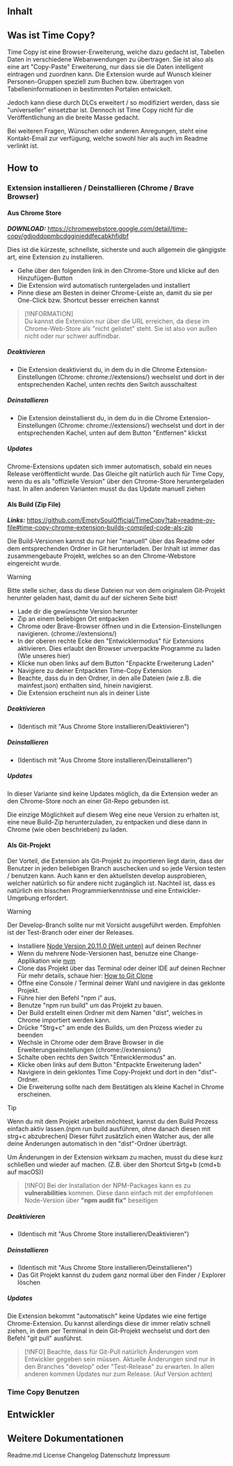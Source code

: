 
## Inhalt

## Was ist Time Copy?

Time Copy ist eine Browser-Erweiterung, welche dazu gedacht ist, Tabellen Daten
in verschiedene Webanwendungen zu übertragen.
Sie ist also als eine art "Copy-Paste" Erweiterung, nur dass sie die Daten intelligent 
eintragen und zuordnen kann.
Die Extension wurde auf Wunsch kleiner Personen-Gruppen speziell zum Buchen bzw. übertragen von Tabelleninformationen in bestimmten Portalen entwickelt.

Jedoch kann diese durch DLCs erweitert / so modifiziert werden, dass sie "universeller"
einsetzbar ist.
Dennoch ist Time Copy nicht für die Veröffentlichung an die breite Masse gedacht.

Bei weiteren Fragen, Wünschen oder anderen Anregungen, steht eine Kontakt-Email zur verfügung, welche sowohl hier als auch im Readme verlinkt ist.

## How to

### Extension installieren / Deinstallieren (Chrome / Brave Browser)

#### Aus Chrome Store

**_DOWNLOAD:_** https://chromewebstore.google.com/detail/time-copy/gdjoddopmbcdgginieddfecabkhfidbf

Dies ist die kürzeste, schnellste, sicherste und auch allgemein die gängigste art,
eine Extension zu installieren.

- Gehe über den folgenden link in den Chrome-Store und klicke auf den Hinzufügen-Button
- Die Extension wird automatisch runtergeladen und installiert
- Pinne diese am Besten in deiner Chrome-Leiste an, damit du sie per One-Click bzw. Shortcut
  besser erreichen kannst

> [!INFORMATION]  
> Du kannst die Extension nur über die URL erreichen, da diese im Chrome-Web-Store als "nicht gelistet" steht.
> Sie ist also von außen nicht oder nur schwer auffindbar.

##### Deaktivieren

- Die Extension deaktivierst du, in dem du in die Chrome Extension-Einstellungen (Chrome: chrome://extensions/) wechselst und dort in der entsprechenden Kachel, unten rechts den Switch ausschaltest

##### Deinstallieren
  
- Die Extension deinstallierst du, in dem du in die Chrome Extension-Einstellungen (Chrome: chrome://extensions/) wechselst und dort in der entsprechenden Kachel, unten auf dem Button "Entfernen" klickst

##### Updates

Chrome-Extensions updaten sich immer automatisch, sobald ein neues Release veröffentlicht wurde.
Das Gleiche gilt natürlich auch für Time Copy, wenn du es als "offizielle Version" über den Chrome-Store heruntergeladen hast.
In allen anderen Varianten musst du das Update manuell ziehen

#### Als Build (Zip File)

**_Links:_** https://github.com/EmptySoulOfficial/TimeCopy?tab=readme-ov-file#time-copy-chrome-extension-builds-compiled-code-als-zip

Die Build-Versionen kannst du nur hier "manuell" über das Readme oder dem entsprechenden Ordner in Git herunterladen.
Der Inhalt ist immer das zusammengebaute Projekt, welches so an den Chrome-Webstore eingereicht wurde.

>[!WARNING]
>Bitte stelle sicher, dass du diese Dateien nur von dem originalem Git-Projekt herunter geladen hast, damit du auf der sicheren Seite bist!
>

- Lade dir die gewünschte Version herunter
- Zip an einem beliebigen Ort entpacken
- Chrome oder Brave-Browser öffnen und in die Extension-Einstellungen navigieren.  (chrome://extensions/)
- In der oberen rechte Ecke den "Entwicklermodus" für Extensions aktivieren.
  Dies erlaubt den Browser unverpackte Programme zu laden (Wie unseres hier)
- Klicke nun oben links auf dem Button "Enpackte Erweiterung Laden"
- Navigiere zu deiner Entpackten Time-Copy Extension
- Beachte, dass du in den Ordner, in den alle Dateien (wie z.B. die mainfest.json) enthalten sind, hinein navigierst.
- Die Extension erscheint nun als in deiner Liste

##### Deaktivieren
- (Identisch mit "Aus Chrome Store installieren/Deaktivieren")

##### Deinstallieren
- (Identisch mit "Aus Chrome Store installieren/Deinstallieren")

##### Updates

In dieser Variante sind keine Updates möglich, da die Extension weder an den Chrome-Store noch an einer Git-Repo gebunden ist.

Die einzige Möglichkeit auf diesem Weg eine neue Version zu erhalten ist, eine neue Build-Zip herunterzuladen, zu entpacken und diese dann in Chrome (wie oben beschrieben) zu laden.

#### Als Git-Projekt

Der Vorteil, die Extension als Git-Projekt zu importieren liegt darin, dass der Benutzer in jeden beliebigen Branch auschecken und so jede Version testen / benutzen kann.
Auch kann er den aktuellsten develop ausprobieren, welcher natürlich so für andere nicht zugänglich ist. 
Nachteil ist, dass es natürlich ein bisschen Programmierkenntnisse und eine Entwickler-Umgebung erfordert.

>[!WARNING]
>Der Develop-Branch sollte nur mit Vorsicht ausgeführt werden.
>Empfohlen ist der Test-Branch oder einer der Releases.

- Installiere  [Node Version 20.11.0 (Weit unten)](https://nodejs.org/en/blog/release/v20.11.0) auf deinen Rechner
- Wenn du mehrere Node-Versionen hast, benutze eine Change-Applikation wie [nvm](https://github.com/nvm-sh/nvm)
- Clone das Projekt über das Terminal oder deiner IDE auf deinen Rechner
  Für mehr details, schaue hier: [How to Git Clone](https://docs.github.com/en/repositories/creating-and-managing-repositories/cloning-a-repository)
- Öffne eine Console / Terminal deiner Wahl und navigiere in das geklonte Projekt.
- Führe hier den Befehl "npm i" aus.
- Benutze "npm run build" um das Projekt zu bauen.
- Der Build erstellt einen Ordner mit dem Namen "dist", welches in Chrome importiert werden kann.
- Drücke "Strg+c" am ende des Builds, um den Prozess wieder zu beenden
- Wechsle in Chrome oder dem Brave Browser in die Erweiterungseinstellungen (chrome://extensions/)
- Schalte oben rechts den Switch "Entwicklermodus" an.
- Klicke oben links auf dem Button "Entpackte Erweiterung laden"
- Navigiere in dein geklontes Time Copy-Projekt und dort in den "dist"-Ordner.
- Die Erweiterung sollte nach dem Bestätigen als kleine Kachel in Chrome erscheinen.

>[!TIP]
>Wenn du mit dem Projekt arbeiten möchtest, kannst du den Build Prozess einfach aktiv lassen.(npm run build ausführen, ohne danach diesen mit strg+c abzubrechen)
>Dieser führt zusätzlich einen Watcher aus, der alle deine Änderungen automatisch in den "dist"-Ordner überträgt.
>
>Um Änderungen in der Extension wirksam zu machen, musst du diese kurz schließen und wieder auf machen. (Z.B. über den Shortcut Srtg+b (cmd+b auf macOS))

>[!INFO]
>Bei der Installation der NPM-Packages kann es zu **vulnerabilities** kommen.
>Diese dann einfach mit der empfohlenen Node-Version über **"npm audit fix"** beseitigen


##### Deaktivieren
- (Identisch mit "Aus Chrome Store installieren/Deaktivieren")

##### Deinstallieren
- (Identisch mit "Aus Chrome Store installieren/Deinstallieren")
- Das Git Projekt kannst du zudem ganz normal über den Finder / Explorer löschen

##### Updates

Die Extension bekommt "automatisch" keine Updates wie eine fertige Chrome-Extension.
Du kannst allerdings diese dir immer relativ schnell ziehen, in dem per Terminal in dein Git-Projekt wechselst und dort den Befehl "git pull" ausführst.

>[!INFO]
>Beachte, dass für Git-Pull natürlich Änderungen vom Entwickler gegeben sein müssen.
>Aktuelle Änderungen sind nur in den Branches "develop" oder "Test-Release" zu erwarten.
>In allen anderen kommen Updates nur zum Release. (Auf Version achten)


### Time Copy Benutzen


## Entwickler

## Weitere Dokumentationen

Readme.md
License
Changelog
Datenschutz
Impressum
